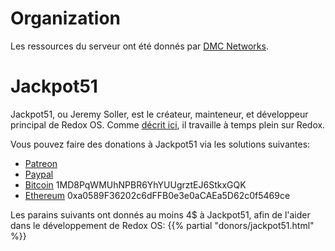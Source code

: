 # Organization

Les ressources du serveur ont été donnés par [DMC Networks](http://dmcnet.net/).

# Jackpot51

Jackpot51, ou Jeremy Soller, est le créateur, mainteneur, et développeur principal de Redox OS. Comme [décrit ici](https://www.reddit.com/r/rust/comments/5klu34/funding_redox_os_development/), il travaille à temps plein sur Redox.

Vous pouvez faire des donations à Jackpot51 via les solutions suivantes:

- [Patreon](https://www.patreon.com/redox_os)
- [Paypal](https://www.paypal.me/redoxos)
- [Bitcoin](bitcoin:1MD8PqWMUhNPBR6YhYUUgrztEJ6StkxGQK) 1MD8PqWMUhNPBR6YhYUUgrztEJ6StkxGQK
- [Ethereum](ethereum:0xa0589F36202c6dFFB0e3e0aCAEa5D62c0f5469ce) 0xa0589F36202c6dFFB0e3e0aCAEa5D62c0f5469ce

Les parains suivants ont donnés au moins 4$ à Jackpot51, afin de l'aider dans le développement de Redox OS:
{{% partial "donors/jackpot51.html" %}}
